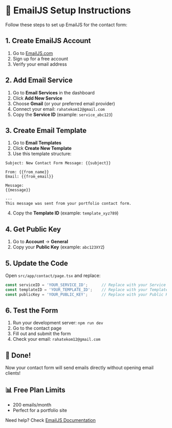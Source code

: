 # 📧 EmailJS Setup Instructions

Follow these steps to set up EmailJS for the contact form:

## 1. Create EmailJS Account
1. Go to [EmailJS.com](https://www.emailjs.com/)
2. Sign up for a free account
3. Verify your email address

## 2. Add Email Service
1. Go to **Email Services** in the dashboard
2. Click **Add New Service**
3. Choose **Gmail** (or your preferred email provider)
4. Connect your email: `rahatekom12@gmail.com`
5. Copy the **Service ID** (example: `service_abc123`)

## 3. Create Email Template
1. Go to **Email Templates**
2. Click **Create New Template**
3. Use this template structure:

```
Subject: New Contact Form Message: {{subject}}

From: {{from_name}}
Email: {{from_email}}

Message:
{{message}}

---
This message was sent from your portfolio contact form.
```

4. Copy the **Template ID** (example: `template_xyz789`)

## 4. Get Public Key
1. Go to **Account** → **General**
2. Copy your **Public Key** (example: `abc123XYZ`)

## 5. Update the Code
Open `src/app/contact/page.tsx` and replace:

```typescript
const serviceID = 'YOUR_SERVICE_ID';      // Replace with your Service ID
const templateID = 'YOUR_TEMPLATE_ID';    // Replace with your Template ID
const publicKey = 'YOUR_PUBLIC_KEY';      // Replace with your Public Key
```

## 6. Test the Form
1. Run your development server: `npm run dev`
2. Go to the contact page
3. Fill out and submit the form
4. Check your email: `rahatekom12@gmail.com`

## 🎉 Done!
Now your contact form will send emails directly without opening email clients!

## 📊 Free Plan Limits
- 200 emails/month
- Perfect for a portfolio site

Need help? Check [EmailJS Documentation](https://www.emailjs.com/docs/)
